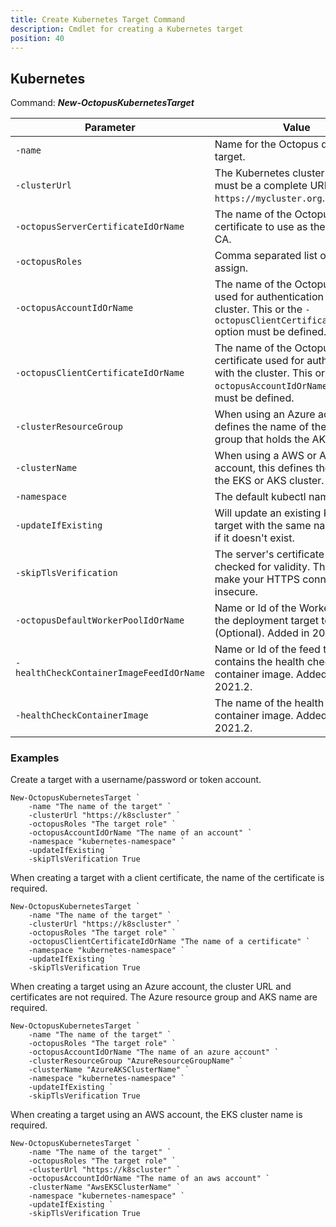 ```yaml
---
title: Create Kubernetes Target Command
description: Cmdlet for creating a Kubernetes target
position: 40
---
```


## Kubernetes
Command: **_New-OctopusKubernetesTarget_**

| Parameter                                | Value                                                                                   |
| -----------------------------------------| --------------------------------------------------------------------------------------- |
| `-name`                                  | Name for the Octopus deployment target.  |
| `-clusterUrl`                            | The Kubernetes cluster URL. This must be a complete URL such as `https://mycluster.org`.  |
| `-octopusServerCertificateIdOrName`      | The name of the Octopus certificate to use as the cluster CA.  |
| `-octopusRoles`                          | Comma separated list of Roles to assign.   |
| `-octopusAccountIdOrName`                | The name of the Octopus account used for authentication with the cluster. This or the `-octopusClientCertificateIdOrName` option must be defined. |
| `-octopusClientCertificateIdOrName`      | The name of the Octopus certificate used for authentication with the cluster. This or the `-octopusAccountIdOrName` option must be defined. |
| `-clusterResourceGroup`                  | When using an Azure account, this defines the name of the resource group that holds the AKS cluster.  |
| `-clusterName`                           | When using a AWS or Azure account, this defines the name of the EKS or AKS cluster.  |
| `-namespace`                             | The default kubectl namespace.  |
| `-updateIfExisting`                      | Will update an existing Kubernetes target with the same name, create if it doesn't exist.  |
| `-skipTlsVerification`                   | The server's certificate will not be checked for validity. This will make your HTTPS connections insecure.  |
| `-octopusDefaultWorkerPoolIdOrName`      | Name or Id of the Worker Pool for the deployment target to use. (Optional). Added in 2020.6. |
| `-healthCheckContainerImageFeedIdOrName` | Name or Id of the feed that contains the health check container image. Added in 2021.2. |
| `-healthCheckContainerImage`             | The name of the health check container image. Added in 2021.2. |

### Examples

Create a target with a username/password or token account.

```
New-OctopusKubernetesTarget `
    -name "The name of the target" `
    -clusterUrl "https://k8scluster" `
    -octopusRoles "The target role" `
    -octopusAccountIdOrName "The name of an account" `
    -namespace "kubernetes-namespace" `
    -updateIfExisting `
    -skipTlsVerification True
```

When creating a target with a client certificate, the name of the certificate is required.

```
New-OctopusKubernetesTarget `
    -name "The name of the target" `
    -clusterUrl "https://k8scluster" `
    -octopusRoles "The target role" `
    -octopusClientCertificateIdOrName "The name of a certificate" `
    -namespace "kubernetes-namespace" `
    -updateIfExisting `
    -skipTlsVerification True
```

When creating a target using an Azure account, the cluster URL and certificates are not required. The Azure resource group and AKS name are required.

```
New-OctopusKubernetesTarget `
    -name "The name of the target" `
    -octopusRoles "The target role" `
    -octopusAccountIdOrName "The name of an azure account" `
    -clusterResourceGroup "AzureResourceGroupName" `
    -clusterName "AzureAKSClusterName" `
    -namespace "kubernetes-namespace" `
    -updateIfExisting `
    -skipTlsVerification True
```

When creating a target using an AWS account, the EKS cluster name is required.

```
New-OctopusKubernetesTarget `
    -name "The name of the target" `
    -octopusRoles "The target role" `
    -clusterUrl "https://k8scluster" `
    -octopusAccountIdOrName "The name of an aws account" `
    -clusterName "AwsEKSClusterName" `
    -namespace "kubernetes-namespace" `
    -updateIfExisting `
    -skipTlsVerification True
```
